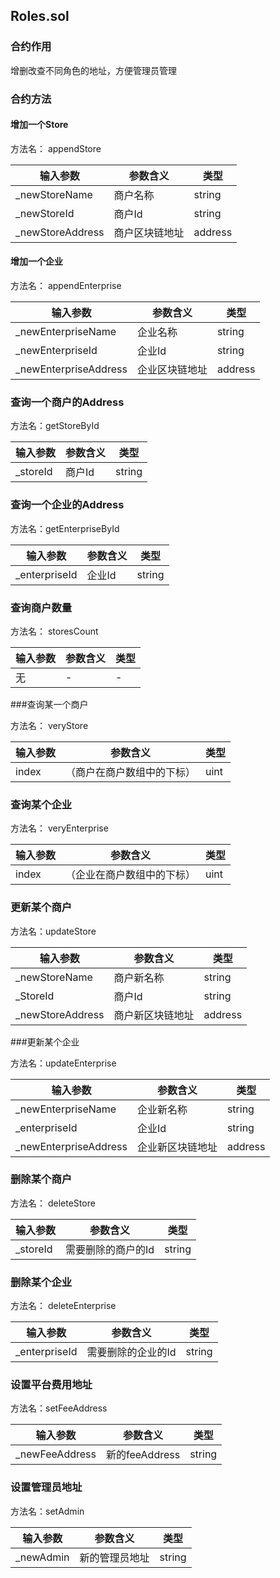 ## Roles.sol



### 合约作用

增删改查不同角色的地址，方便管理员管理



### 合约方法



#### 增加一个Store

方法名： appendStore

| 输入参数         | 参数含义       | 类型    |
| ---------------- | -------------- | ------- |
| _newStoreName    | 商户名称       | string  |
| _newStoreId      | 商户Id         | string  |
| _newStoreAddress | 商户区块链地址 | address |



#### 增加一个企业

方法名： appendEnterprise

| 输入参数              | 参数含义       | 类型    |
| --------------------- | -------------- | ------- |
| _newEnterpriseName    | 企业名称       | string  |
| _newEnterpriseId      | 企业Id         | string  |
| _newEnterpriseAddress | 企业区块链地址 | address |



### 查询一个商户的Address

方法名：getStoreById

| 输入参数 | 参数含义 | 类型   |
| -------- | -------- | ------ |
| _storeId | 商户Id   | string |



### 查询一个企业的Address

方法名：getEnterpriseById

| 输入参数      | 参数含义 | 类型   |
| ------------- | -------- | ------ |
| _enterpriseId | 企业Id   | string |



### 查询商户数量

方法名： storesCount

| 输入参数 | 参数含义 | 类型 |
| -------- | -------- | ---- |
| 无       | -        | -    |



###查询某一个商户

方法名： veryStore

| 输入参数 | 参数含义                   | 类型 |
| -------- | -------------------------- | ---- |
| index    | （商户在商户数组中的下标） | uint |



### 查询某个企业

方法名： veryEnterprise

| 输入参数 | 参数含义                   | 类型 |
| -------- | -------------------------- | ---- |
| index    | （企业在商户数组中的下标） | uint |



### 更新某个商户

方法名：updateStore

| 输入参数         | 参数含义         | 类型    |
| ---------------- | ---------------- | ------- |
| _newStoreName    | 商户新名称       | string  |
| _StoreId         | 商户Id           | string  |
| _newStoreAddress | 商户新区块链地址 | address |



###更新某个企业

方法名：updateEnterprise

| 输入参数              | 参数含义         | 类型    |
| --------------------- | ---------------- | ------- |
| _newEnterpriseName    | 企业新名称       | string  |
| _enterpriseId         | 企业Id           | string  |
| _newEnterpriseAddress | 企业新区块链地址 | address |



### 删除某个商户

方法名： deleteStore

| 输入参数 | 参数含义           | 类型   |
| -------- | ------------------ | ------ |
| _storeId | 需要删除的商户的Id | string |





### 删除某个企业

方法名： deleteEnterprise

| 输入参数      | 参数含义           | 类型   |
| ------------- | ------------------ | ------ |
| _enterpriseId | 需要删除的企业的Id | string |



### 设置平台费用地址

方法名：setFeeAddress

| 输入参数       | 参数含义       | 类型   |
| -------------- | -------------- | ------ |
| _newFeeAddress | 新的feeAddress | string |



### 设置管理员地址

方法名：setAdmin

| 输入参数  | 参数含义       | 类型   |
| --------- | -------------- | ------ |
| _newAdmin | 新的管理员地址 | string |





